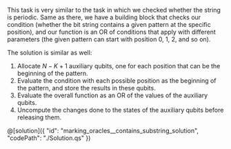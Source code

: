 This task is very similar to the task in which we checked whether the string is periodic. 
Same as there, we have a building block that checks our condition (whether the bit string contains a given pattern at the specific position), and our function is an OR of conditions that apply with different parameters (the given pattern can start with position $0$, $1$, $2$, and so on).

The solution is similar as well:

1. Allocate $N - K + 1$ auxiliary qubits, one for each position that can be the beginning of the pattern.
2. Evaluate the condition with each possible position as the beginning of the pattern, and store the results in these qubits.
3. Evaluate the overall function as an OR of the values of the auxiliary qubits.
4. Uncompute the changes done to the states of the auxiliary qubits before releasing them.

@[solution]({
    "id": "marking_oracles__contains_substring_solution",
    "codePath": "./Solution.qs"
})
